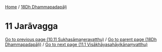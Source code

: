 
[Home](/) / [18Dh Dhammapadapāḷi](../18Dh.md)

# 11 Jarāvagga


[Go to previous page (10.11 Sukhasāmaṇeravatthu)](10/10.11.md) / [Go to parent page (18Dh Dhammapadapāḷi)](0.md) / [Go to next page (11.1 Visākhāyasahāyikānaṃvatthu)](11/11.1.md)


